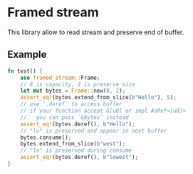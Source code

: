 # Framed stream

This library allow to read stream and preserve end of buffer.

## Example

```rust
fn test() {
	use framed_stream::Frame;
	// 8 is capacity, 2 is preserve size
	let mut bytes = Frame::new(8, 2);
	assert_eq!(bytes.extend_from_slice(b"Hello"), 5);
	// use `.deref` to access buffer
	// if your function accept &[u8] or impl AsRef<[u8]> 
	//   you can pass `&bytes` instead
	assert_eq!(bytes.deref(), b"Hello");
	// "lo" is preserved and appear in next buffer
	bytes.consume();
	bytes.extend_from_slice(b"west");
	// "lo" is preserved during consume
	assert_eq!(bytes.deref(), b"lowest");
}
```